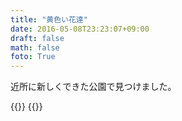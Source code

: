 ```yaml
---
title: "黄色い花達"
date: 2016-05-08T23:23:07+09:00
draft: false
math: false
foto: True
---
```


近所に新しくできた公園で見つけました。

{{<fancybox text="黄色い花" src="DSC_0506.jpg">}}
{{<fancybox text="黄色い花２" src="IMG_20160508_124414.jpg">}}